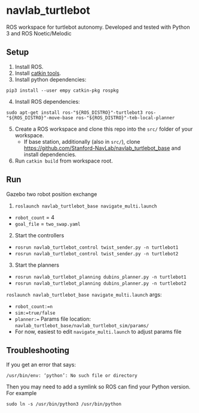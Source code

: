 # navlab_turtlebot

ROS workspace for turtlebot autonomy. Developed and tested with Python 3 and ROS Noetic/Melodic

## Setup
1. Install ROS.
2. Install [catkin tools](https://catkin-tools.readthedocs.io/en/latest/installing.html).
3. Install python dependencies:
```
pip3 install --user empy catkin-pkg rospkg
```
4. Install ROS dependencies:
```
sudo apt-get install ros-"${ROS_DISTRO}"-turtlebot3 ros-"${ROS_DISTRO}"-move-base ros-"${ROS_DISTRO}"-teb-local-planner
```
5. Create a ROS workspace and clone this repo into the `src/` folder of your workspace.
    * If base station, additionally (also in `src/`), clone https://github.com/Stanford-NavLab/navlab_turtlebot_base and install dependencies.
7. Run `catkin build` from workspace root.

## Run
Gazebo two robot position exchange
1. `roslaunch navlab_turtlebot_base navigate_multi.launch`
  - `robot_count` = 4
  - `goal_file` = `two_swap.yaml`
2. Start the controllers
  - `rosrun navlab_turtlebot_control twist_sender.py -n turtlebot1`
  - `rosrun navlab_turtlebot_control twist_sender.py -n turtlebot2`
3. Start the planners  
  - `rosrun navlab_turtlebot_planning dubins_planner.py -n turtlebot1`
  - `rosrun navlab_turtlebot_planning dubins_planner.py -n turtlebot2`

`roslaunch navlab_turtlebot_base navigate_multi.launch`
args: 
 - `robot_count:=n`
 - `sim:=true/false`
 - `planner:=`
Params file location: `navlab_turtlebot_base/navlab_turtlebot_sim/params/`
 - For now, easiest to edit `navigate_multi.launch` to adjust params file


## Troubleshooting
If you get an error that says:
```
/usr/bin/env: ‘python’: No such file or directory
```
Then you may need to add a symlink so ROS can find your Python version. For example
```
sudo ln -s /usr/bin/python3 /usr/bin/python
```
